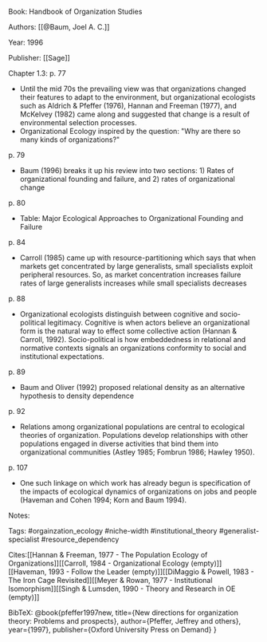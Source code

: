 Book: Handbook of Organization Studies

Authors: [[@Baum, Joel A. C.]]

Year: 1996

Publisher: [[Sage]]

Chapter 1.3:
p. 77
- Until the mid 70s the prevailing view was that organizations changed their features to adapt to the environment, but organizational ecologists such as Aldrich & Pfeffer (1976), Hannan and Freeman (1977), and McKelvey (1982) came along and suggested that change is a result of environmental selection processes.
- Organizational Ecology inspired by the question: "Why are there so many kinds of organizations?"

p. 79 
- Baum (1996) breaks it up his review into two sections: 1) Rates of organizational founding and failure, and 2) rates of organizational change

p. 80
- Table: Major Ecological Approaches to Organizational Founding and Failure

p. 84
- Carroll (1985) came up with resource-partitioning which says that when markets get concentrated by large generalists, small specialists exploit peripheral resources. So, as market concentration increases failure rates of large generalists increases while small specialists decreases

p. 88
- Organizational ecologists distinguish between cognitive and socio-political legitimacy. Cognitive is when actors believe an organizational form is the natural way to effect some collective action (Hannan & Carroll, 1992). Socio-political is how embeddedness in relational and normative contexts signals an organizations conformity to social and institutional expectations.

p. 89
- Baum and Oliver (1992) proposed relational density as an alternative hypothesis to density dependence

p. 92
-  Relations among organizational populations are central to ecological theories of organization. Populations develop relationships with other populations engaged in diverse activities that bind them into organizational communities (Astley 1985; Fombrun 1986; Hawley 1950).

p. 107
- One such linkage on which work has already begun is specification of the impacts of ecological dynamics of organizations on jobs and people (Haveman and Cohen 1994; Korn and Baum 1994).

Notes:

Tags: #orgainzation_ecology #niche-width #institutional_theory #generalist-specialist #resource_dependency 

Cites:[[Hannan & Freeman, 1977 - The Population Ecology of Organizations]][[Carroll, 1984 - Organizational Ecology (empty)]][[Haveman, 1993 - Follow the Leader (empty)]][[DiMaggio & Powell, 1983 - The Iron Cage Revisited]][[Meyer & Rowan, 1977 - Institutional Isomorphism]][[Singh & Lumsden, 1990 - Theory and Research in OE (empty)]]

BibTeX: @book{pfeffer1997new,
  title={New directions for organization theory: Problems and prospects},
  author={Pfeffer, Jeffrey and others},
  year={1997},
  publisher={Oxford University Press on Demand}
}